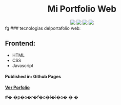 <div align="justify">

<h1 align="center">Mi Portfolio Web</h1>

<div align="center">
  <img src="https://img.shields.io/badge/HTML5-E34F26?style=for-the-badge&logo=html5&logoColor=white" />
  <img src="https://img.shields.io/badge/CSS3-1572B6?style=for-the-badge&logo=css3&logoColor=white" />
  <img src="https://img.shields.io/badge/JavaScript-323330?style=for-the-badge&logo=javascript&logoColor=F7DF1E" />
  <img src="https://img.shields.io/badge/Node.js-339933?style=for-the-badge&logo=nodedotjs&logoColor=white" />
</div>
  fg
  ### tecnologias delportafolio web:
  
  ## Frontend:
  - HTML
  - CSS
  - Javascript
  #### Published in: Github Pages
  
  

  <a href=""><b>Ver Porfolio</b></a>
</div>
#� �p�o�r�f�o�l�i�o�
�
�
